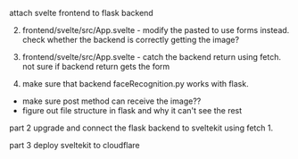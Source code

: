 attach svelte frontend to flask backend
<!-- 1. frontend/flask_app/backend.py - modify the pasted backend with "using fetch and ML and Flask backend" -->
2. frontend/svelte/src/App.svelte - modify the pasted to use forms instead. check whether the backend is correctly getting the image?
3. frontend/svelte/src/App.svelte - catch the backend return using fetch. not sure if backend return gets the form

4. make sure that backend faceRecognition.py works with flask. 
- make sure post method can receive the image??
- figure out file structure in flask and why it can't see the rest

part 2
upgrade and connect the flask backend to sveltekit using fetch
1. 

part 3
deploy sveltekit to cloudflare